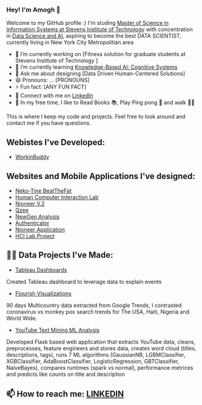 ### Hey! I'm Amogh 👋

Welcome to my GitHub profile :)
I'm studing [Master of Science in Information Systems at Stevens Institute of Technology](https://www.stevens.edu/school-business/masters-programs/information-systems) with concentration in [Data Science and AI](https://stevens.smartcatalogiq.com/2022-2023/Academic-Catalog/School-of-Business/Graduate-Programs/Master-of-Science-in-Business-Intelligence-and-Analytics-BIA), aspiring to become the best DATA SCIENTIST, currently living in New York City Metropolitian area

- 🔭 I’m currently working on [Fitness solution for graduate students at Stevens Institute of Technology ]
- 🌱 I’m currently learning [Knowledge-Based AI: Cognitive Systems](https://www.udacity.com/course/knowledge-based-ai-cognitive-systems--ud409)
- 💬 Ask me about designing [Data Driven Human-Centered Solutions]
- 😄 Pronouns: ... [PRONOUNS]
- ⚡ Fun fact: [ANY FUN FACT]
- 🤝 Connect with me on [LinkedIn](https://www.linkedin.com/in/amoghkokari/)
- 🎈 In my free time, I like to Read Books 📚, Play Ping pong 🏓 and walk 🚶‍♂️

This is where I keep my code and projects. Feel free to look around and contact me if you have questions.

## Webistes I've Developed:

- [WorkinBuddy](http://workinbuddy.com)

## Websites and Mobile Applications I've designed:

- [Neko-Tine BeatTheFat]()
- [Human Computer Interaction Lab](https://www.figma.com/proto/NT0i0Lx5zegnNuJArNAMWS/StevensHCI?node-id=1%3A2&starting-point-node-id=1%3A2)
- [Nioneer V.2](https://www.figma.com/proto/LzOZNJ2rKPeGM7xzjn9vrE/Untitled?node-id=1%3A2)
- [Qzee](https://www.figma.com/proto/AuFRUijarfTwSzMDBsoin3/Qzeee?node-id=0%3A3&scaling=scale-down&page-id=0%3A1&starting-point-node-id=11%3A2)
- [NewGen Analysis](https://www.figma.com/proto/YWytkthtZJxeRyecV2cI2s/NGA?node-id=11%3A5&scaling=scale-down&page-id=11%3A0&starting-point-node-id=39%3A76&show-proto-sidebar=1)
- [Authenticator](https://www.figma.com/proto/UnCjKfv9U8qaThBja217a9/Authenticator?node-id=7%3A194&scaling=min-zoom&page-id=0%3A1)
- [Nioneer Application](https://www.figma.com/proto/BjfEVzu7iWSEQ7ZtsHQvZ0/UI?node-id=1%3A25&scaling=scale-down&page-id=0%3A1&starting-point-node-id=1%3A5)
- [HCI Lab Project](https://amoghkokari.slite.page/p/HqNWOHL0w_jkiA/HCI-LAB-Project-Document)

## 👨‍💻 Data Projects I've Made:

- [Tableau Dashboards](https://public.tableau.com/app/profile/amoghkokari)

Created Tableau dashboard to leverage data to explain events

- [Flourish Visualizations](https://public.flourish.studio/visualisation/10860806/)

90 days Multicountry data extracted from Google Trends, I contrasted coronavirus vs monkey pox search trends for The USA, Haiti, Nigeria and World Wide.

- [YouTube Text Mining ML Analysis](https://github.com/amoghkokari/youTube_textMining_ML_Analysis)

Developed Flask based web application that extracts YouTube data, cleans, preprocesses, feature engineers and stores data, creates word cloud (titles, descriptions, tags), runs 7 ML algorithms (GaussianNB, LGBMClassifier, XGBClassifier, AdaBoostClassifier, LogisticRegression, GBTClassifier, NaiveBayes), compares runtimes (spark vs normal), performance metrices and predicts like counts on title and description

## 📫 How to reach me: [LINKEDIN](https://www.linkedin.com/in/amoghkokari/)
